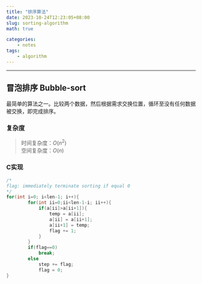 ```yaml
---
title: "排序算法"
date: 2023-10-24T12:23:05+08:00
slug: sorting-algorithm
math: true

categories:
    - notes
tags: 
    - algorithm
---
```


****
## 冒泡排序 Bubble-sort
最简单的算法之一。比较两个数据，然后根据需求交换位置，循环至没有任何数据被交换，即完成排序。

### 复杂度
> 时间复杂度：$O(n^2)$ \
> 空间复杂度：$O(n)$

### C实现
```c
/*
flag: immediately terminate sorting if equal 0
*/
for(int i=0; i<len-1; i++){
        for(int ii=0;ii<len-1-i; ii++){
            if(a[ii]>a[ii+1]){
                temp = a[ii];
                a[ii] = a[ii+1];
                a[ii+1] = temp;
                flag += 1;
            }
        }
        if(flag==0)
            break;
        else
            step += flag;
            flag = 0;
}
```